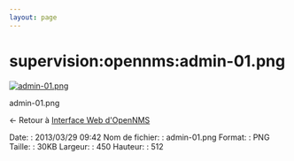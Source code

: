 ```yaml
---
layout: page
---
```


supervision:opennms:admin-01.png
================================

[![admin-01.png](../..//assets/media/supervision/opennms/admin-01.png@cache=&w=450&h=512 "admin-01.png")](../..//assets/media/supervision/opennms/admin-01.png@cache= "Afficher le fichier original")

admin-01.png

← Retour à [Interface Web
d'OpenNMS](../../../opennms/opennms-interface.html "opennms:opennms-interface")

Date:
:   2013/03/29 09:42
Nom de fichier:
:   admin-01.png
Format:
:   PNG
Taille:
:   30KB
Largeur:
:   450
Hauteur:
:   512


